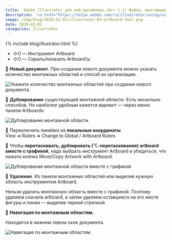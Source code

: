 ```yaml
---
title:  Adobe Illustrator для веб-дизайнера.<br> 1.1) Файлы, монтажные области
description: '<a href="https://helpx.adobe.com/ru/illustrator/using/using-multiple-artboards.html" target="_blank" rel="noopener noreferrer">На монтажных областях</a> можно разрабатывать дизайн для разных устройств и экранов.'
image: /img/blog/2020-02-01/illustrator-03-artboard-tool.png
date: 2020-02-01
categories: Illustrator
---
```


{% include blog/illustrator.html %}

<ul>
  <li>⇧O&nbsp;— Инструмент Artboard </li>
  <li>⇧O&nbsp;— Скрыть/показать Artboard’ы<br>
  </li>
</ul>
<p>🔵 <strong>Новый документ</strong>. При создании нового документа можно указать количество монтажных областей и&nbsp;способ их&nbsp;организации.</p>
<p><img src="{{ site.assets }}/img/blog/2020-02-01/illustrator-artboards.png" alt="Укажите количество монтажных областей при создании нового документа"></p>
<p>🔵 <strong>Дублирование</strong> существующей монтажной области. Есть несколько способов. Но&nbsp;наиболее удобным кажется вариант&nbsp;— через меню панели Artboards:</p>
<p><img src="{{ site.assets }}/img/blog/2020-02-01/illustrator-02-duplicate.png" alt="Дублирование монтажной области"></p>
<p>🔵 Переключить линейки на&nbsp;<strong>локальные координаты</strong><br>
View ➜ Rulers ➜ Change to&nbsp;Global&nbsp;/ Artboard Rulers</p>
<p>🔵 Чтобы <strong>перетаскивать, дублировать (⌥-перетаскивание) artboard вместе с&nbsp;графикой</strong>, надо выбрать инструмент Artboard и&nbsp;убедиться, что нажата кнопка Move/Copy Artwork with Artboard.</p>
<p><img src="{{ site.assets }}/img/blog/2020-02-01/illustrator-03-artboard-tool.png" alt="Дублирование монтажной области вместе с графикой"></p>
<p>🔵 <strong>Удаление</strong>. Из&nbsp;панели монтажных областей или выделив нужную область инструментом Artboard.</p>
<p>Нельзя удалить монтажную область вместе с&nbsp;графикой. Поэтому удаляем сначала artboard, а&nbsp;затем удаляем оставшиеся на&nbsp;его месте фигуры и&nbsp;линии&nbsp;— выделив черной стрелкой.</p>
<p>🔵 <strong>Навигация по&nbsp;монтажным областям.</strong></p>
<p>Находится в&nbsp;нижнем левом окне документа.</p>
<p><img src="{{ site.assets }}/img/blog/2020-02-01/illustrator-04-artboards-navigation.png" alt="Навигация по монтажным областям"></p>
